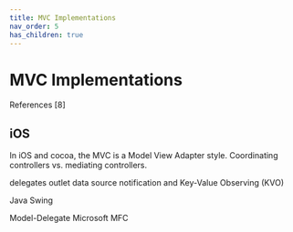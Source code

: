 ```yaml
---
title: MVC Implementations
nav_order: 5
has_children: true
---
```

MVC Implementations
===================



 
References [8]

iOS
----
In iOS and cocoa, the MVC is a Model View Adapter style.
Coordinating controllers vs. mediating controllers.


delegates
outlet
data source
notification and Key-Value Observing (KVO)

Java Swing

Model-Delegate
Microsoft
MFC

